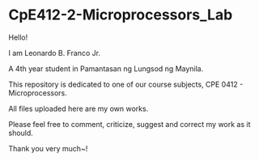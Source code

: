 # CpE412-2-Microprocessors_Lab

Hello! 

I am Leonardo B. Franco Jr.

A 4th year student in Pamantasan ng Lungsod ng Maynila. 

This repository is dedicated to one of our course subjects, CPE 0412 - Microprocessors.

All files uploaded here are my own works. 

Please feel free to comment, criticize, suggest and correct my work as it should. 

Thank you very much~! 
